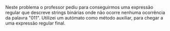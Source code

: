 Neste problema o professor pediu para conseguirmos uma expressão regular que descreve strings binárias onde não ocorre nenhuma ocorrência da palavra "011". Utilizei um autómato como método auxiliar, para chegar a uma expressão regular final.
